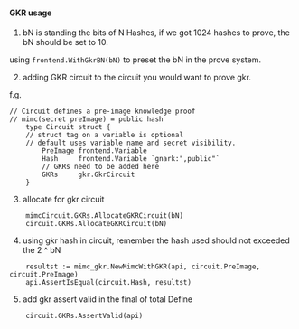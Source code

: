#### GKR usage

1. bN is standing the bits of N Hashes, if we got 1024 hashes to prove, the bN should be set to 10.

using `frontend.WithGkrBN(bN)` to preset the bN in the prove system.

2. adding GKR circuit to the circuit you would want to prove gkr.

f.g. 

```go=
// Circuit defines a pre-image knowledge proof
// mimc(secret preImage) = public hash
    type Circuit struct {
    // struct tag on a variable is optional
    // default uses variable name and secret visibility.
        PreImage frontend.Variable
        Hash     frontend.Variable `gnark:",public"`
        // GKRs need to be added here
        GKRs     gkr.GkrCircuit
    }
```

3. allocate for gkr circuit
```go=
	mimcCircuit.GKRs.AllocateGKRCircuit(bN)
	circuit.GKRs.AllocateGKRCircuit(bN)
```

4. using gkr hash in circuit, remember the hash used should not exceeded the 2 ^ bN
```go=
	resultst := mimc_gkr.NewMimcWithGKR(api, circuit.PreImage, circuit.PreImage)
	api.AssertIsEqual(circuit.Hash, resultst)
```

5. add gkr assert valid in the final of total Define
```go=
	circuit.GKRs.AssertValid(api)
```

